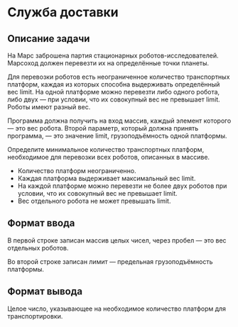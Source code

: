 # Служба доставки

## Описание задачи

На Марс заброшена партия стационарных роботов-исследователей. Марсоход должен перевезти их на определённые точки планеты.

Для перевозки роботов есть неограниченное количество транспортных платформ, каждая из которых способна выдерживать определённый вес limit. На одной платформе можно перевезти либо одного робота, либо двух — при условии, что их совокупный вес не превышает limit. Роботы имеют разный вес.

Программа должна получить на вход массив, каждый элемент которого — это вес робота. Второй параметр, который должна принять программа, — это значение limit, грузоподъёмность одной платформы.

Определите минимальное количество транспортных платформ, необходимое для перевозки всех роботов, описанных в массиве.
- Количество платформ неограниченно.
- Каждая платформа выдерживает максимальный вес limit.
- На каждой платформе можно перевезти не более двух роботов при условии, что их совокупный вес не превышает limit.
- Вес отдельного робота не может превышать limit.

## Формат ввода

В первой строке записан массив целых чисел, через пробел — это вес отдельных роботов.

Во второй строке записан лимит — предельная грузоподъёмность платформы.

## Формат вывода

Целое число, указывающее на необходимое количество платформ для транспортировки.
